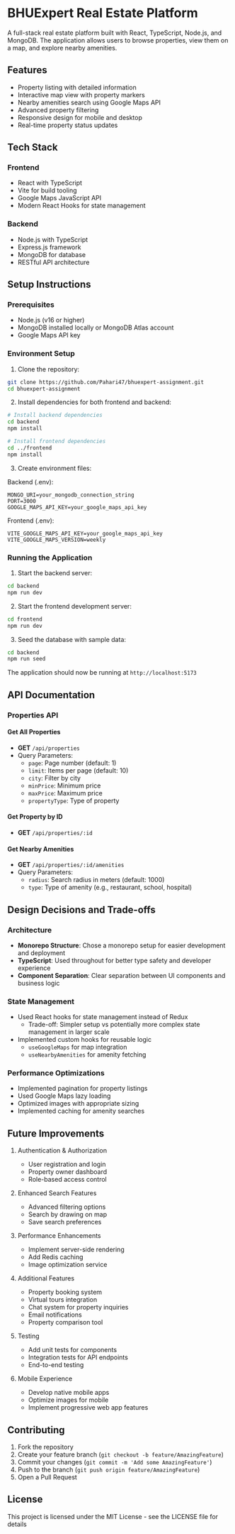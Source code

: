 # BHUExpert Real Estate Platform

A full-stack real estate platform built with React, TypeScript, Node.js, and MongoDB. The application allows users to browse properties, view them on a map, and explore nearby amenities.

## Features

- Property listing with detailed information
- Interactive map view with property markers
- Nearby amenities search using Google Maps API
- Advanced property filtering
- Responsive design for mobile and desktop
- Real-time property status updates

## Tech Stack

### Frontend
- React with TypeScript
- Vite for build tooling
- Google Maps JavaScript API
- Modern React Hooks for state management

### Backend
- Node.js with TypeScript
- Express.js framework
- MongoDB for database
- RESTful API architecture

## Setup Instructions

### Prerequisites
- Node.js (v16 or higher)
- MongoDB installed locally or MongoDB Atlas account
- Google Maps API key

### Environment Setup

1. Clone the repository:
```bash
git clone https://github.com/Pahari47/bhuexpert-assignment.git
cd bhuexpert-assignment
```

2. Install dependencies for both frontend and backend:
```bash
# Install backend dependencies
cd backend
npm install

# Install frontend dependencies
cd ../frontend
npm install
```

3. Create environment files:

Backend (.env):
```
MONGO_URI=your_mongodb_connection_string
PORT=3000
GOOGLE_MAPS_API_KEY=your_google_maps_api_key
```

Frontend (.env):
```
VITE_GOOGLE_MAPS_API_KEY=your_google_maps_api_key
VITE_GOOGLE_MAPS_VERSION=weekly
```

### Running the Application

1. Start the backend server:
```bash
cd backend
npm run dev
```

2. Start the frontend development server:
```bash
cd frontend
npm run dev
```

3. Seed the database with sample data:
```bash
cd backend
npm run seed
```

The application should now be running at `http://localhost:5173`

## API Documentation

### Properties API

#### Get All Properties
- **GET** `/api/properties`
- Query Parameters:
  - `page`: Page number (default: 1)
  - `limit`: Items per page (default: 10)
  - `city`: Filter by city
  - `minPrice`: Minimum price
  - `maxPrice`: Maximum price
  - `propertyType`: Type of property

#### Get Property by ID
- **GET** `/api/properties/:id`

#### Get Nearby Amenities
- **GET** `/api/properties/:id/amenities`
- Query Parameters:
  - `radius`: Search radius in meters (default: 1000)
  - `type`: Type of amenity (e.g., restaurant, school, hospital)

## Design Decisions and Trade-offs

### Architecture
- **Monorepo Structure**: Chose a monorepo setup for easier development and deployment
- **TypeScript**: Used throughout for better type safety and developer experience
- **Component Separation**: Clear separation between UI components and business logic

### State Management
- Used React hooks for state management instead of Redux
  - Trade-off: Simpler setup vs potentially more complex state management in larger scale
- Implemented custom hooks for reusable logic
  - `useGoogleMaps` for map integration
  - `useNearbyAmenities` for amenity fetching

### Performance Optimizations
- Implemented pagination for property listings
- Used Google Maps lazy loading
- Optimized images with appropriate sizing
- Implemented caching for amenity searches

## Future Improvements

1. Authentication & Authorization
   - User registration and login
   - Property owner dashboard
   - Role-based access control

2. Enhanced Search Features
   - Advanced filtering options
   - Search by drawing on map
   - Save search preferences

3. Performance Enhancements
   - Implement server-side rendering
   - Add Redis caching
   - Image optimization service

4. Additional Features
   - Property booking system
   - Virtual tours integration
   - Chat system for property inquiries
   - Email notifications
   - Property comparison tool

5. Testing
   - Add unit tests for components
   - Integration tests for API endpoints
   - End-to-end testing

6. Mobile Experience
   - Develop native mobile apps
   - Optimize images for mobile
   - Implement progressive web app features

## Contributing

1. Fork the repository
2. Create your feature branch (`git checkout -b feature/AmazingFeature`)
3. Commit your changes (`git commit -m 'Add some AmazingFeature'`)
4. Push to the branch (`git push origin feature/AmazingFeature`)
5. Open a Pull Request

## License

This project is licensed under the MIT License - see the LICENSE file for details
